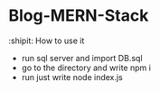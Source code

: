 # Blog-MERN-Stack
:shipit: How to use it 
- run sql server and import DB.sql 
- go to the directory and write npm i
- run just write node index.js
